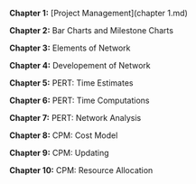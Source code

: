 **Chapter 1:** [Project Management](chapter 1.md)

**Chapter 2:** Bar Charts and Milestone Charts

**Chapter 3:** Elements of Network

**Chapter 4:** Developement of Network

**Chapter 5:** PERT: Time Estimates

**Chapter 6:** PERT: Time Computations

**Chapter 7:** PERT: Network Analysis

**Chapter 8:** CPM: Cost Model

**Chapter 9:** CPM: Updating

**Chapter 10:** CPM: Resource Allocation
